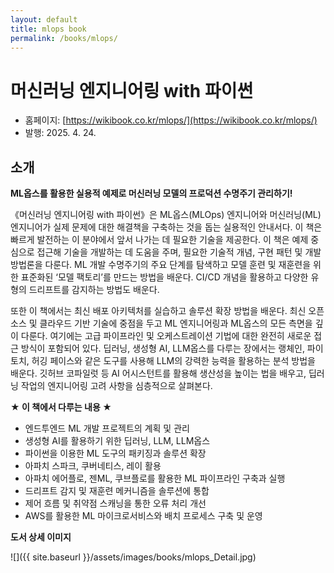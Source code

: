 ```yaml
---
layout: default
title: mlops book
permalink: /books/mlops/
---
```


# 머신러닝 엔지니어링 with 파이썬

- 홈페이지: [https://wikibook.co.kr/mlops/](https://wikibook.co.kr/mlops/)
- 발행: 2025. 4. 24.
        
## 소개

**ML옵스를 활용한 실용적 예제로 머신러닝 모델의 프로덕션 수명주기 관리하기!**

《머신러닝 엔지니어링 with 파이썬》은 ML옵스(MLOps) 엔지니어와 머신러닝(ML) 엔지니어가 실제 문제에 대한 해결책을 구축하는 것을 돕는 실용적인 안내서다. 이 책은 빠르게 발전하는 이 분야에서 앞서 나가는 데 필요한 기술을 제공한다. 이 책은 예제 중심으로 접근해 기술을 개발하는 데 도움을 주며, 필요한 기술적 개념, 구현 패턴 및 개발 방법론을 다룬다. ML 개발 수명주기의 주요 단계를 탐색하고 모델 훈련 및 재훈련을 위한 표준화된 ‘모델 팩토리’를 만드는 방법을 배운다. CI/CD 개념을 활용하고 다양한 유형의 드리프트를 감지하는 방법도 배운다.

또한 이 책에서는 최신 배포 아키텍처를 실습하고 솔루션 확장 방법을 배운다. 최신 오픈소스 및 클라우드 기반 기술에 중점을 두고 ML 엔지니어링과 ML옵스의 모든 측면을 깊이 다룬다. 여기에는 고급 파이프라인 및 오케스트레이션 기법에 대한 완전히 새로운 접근 방식이 포함되어 있다. 딥러닝, 생성형 AI, LLM옵스를 다루는 장에서는 랭체인, 파이토치, 허깅 페이스와 같은 도구를 사용해 LLM의 강력한 능력을 활용하는 분석 방법을 배운다. 깃허브 코파일럿 등 AI 어시스턴트를 활용해 생산성을 높이는 법을 배우고, 딥러닝 작업의 엔지니어링 고려 사항을 심층적으로 살펴본다.

**★ 이 책에서 다루는 내용 ★**

- 엔드투엔드 ML 개발 프로젝트의 계획 및 관리
- 생성형 AI를 활용하기 위한 딥러닝, LLM, LLM옵스
- 파이썬을 이용한 ML 도구의 패키징과 솔루션 확장
- 아파치 스파크, 쿠버네티스, 레이 활용
- 아파치 에어플로, 젠ML, 쿠브플로를 활용한 ML 파이프라인 구축과 실행
- 드리프트 감지 및 재훈련 메커니즘을 솔루션에 통합
- 제어 흐름 및 취약점 스캐닝을 통한 오류 처리 개선
- AWS를 활용한 ML 마이크로서비스와 배치 프로세스 구축 및 운영

**도서 상세 이미지**

![]({{ site.baseurl }}/assets/images/books/mlops_Detail.jpg)
